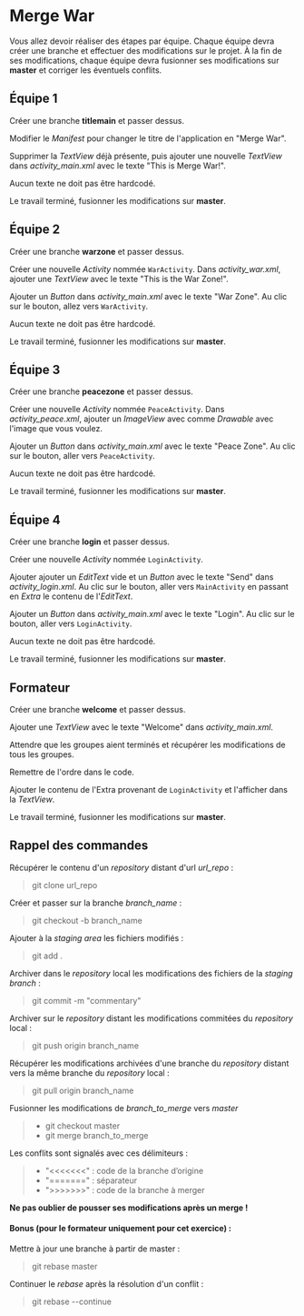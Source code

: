 # Merge War

Vous allez devoir réaliser des étapes par équipe. Chaque équipe devra créer une branche et effectuer des modifications sur le projet. À la fin de ses modifications, chaque équipe devra fusionner ses modifications sur **master** et corriger les éventuels conflits.

## Équipe 1

Créer une branche **titlemain** et passer dessus.

Modifier le *Manifest* pour changer le titre de l'application en "Merge War".

Supprimer la *TextView* déjà présente, puis ajouter une nouvelle *TextView* dans *activity_main.xml* avec le texte "This is Merge War!".

Aucun texte ne doit pas être hardcodé.

Le travail terminé, fusionner les modifications sur **master**.

## Équipe 2

Créer une branche **warzone** et passer dessus.

Créer une nouvelle *Activity* nommée `WarActivity`. Dans *activity_war.xml*, ajouter une *TextView* avec le texte "This is the War Zone!".

Ajouter un *Button* dans *activity_main.xml* avec le texte "War Zone". Au clic sur le bouton, allez vers `WarActivity`.

Aucun texte ne doit pas être hardcodé.

Le travail terminé, fusionner les modifications sur **master**.

## Équipe 3

Créer une branche **peacezone** et passer dessus.

Créer une nouvelle *Activity* nommée `PeaceActivity`. Dans *activity_peace.xml*, ajouter un *ImageView* avec comme *Drawable* avec l'image que vous voulez.

Ajouter un *Button* dans *activity_main.xml* avec le texte "Peace Zone". Au clic sur le bouton, aller vers `PeaceActivity`.

Aucun texte ne doit pas être hardcodé.

Le travail terminé, fusionner les modifications sur **master**.

## Équipe 4

Créer une branche **login** et passer dessus.

Créer une nouvelle *Activity* nommée `LoginActivity`.

Ajouter ajouter un *EditText* vide et un *Button* avec le texte "Send" dans *activity_login.xml*. Au clic sur le bouton, aller vers `MainActivity` en passant en *Extra* le contenu de l'*EditText*.

Ajouter un *Button* dans *activity_main.xml* avec le texte "Login". Au clic sur le bouton, aller vers `LoginActivity`.

Aucun texte ne doit pas être hardcodé.

Le travail terminé, fusionner les modifications sur **master**.

## Formateur

Créer une branche **welcome** et passer dessus.

Ajouter une *TextView* avec le texte "Welcome" dans *activity_main.xml*.

Attendre que les groupes aient terminés et récupérer les modifications de tous les groupes.

Remettre de l'ordre dans le code.

Ajouter le contenu de l'Extra provenant de `LoginActivity` et l'afficher dans la *TextView*.

Le travail terminé, fusionner les modifications sur **master**.

## Rappel des commandes

Récupérer le contenu d'un *repository* distant d'url *url_repo* :
> git clone url_repo

Créer et passer sur la branche *branch_name* :
> git checkout -b branch_name

Ajouter à la *staging area* les fichiers modifiés :
> git add .

Archiver dans le *repository* local les modifications des fichiers de la *staging branch* :
> git commit -m "commentary"

Archiver sur le *repository* distant les modifications commitées du *repository* local :
> git push origin branch_name

Récupérer les modifications archivées d'une branche du *repository* distant vers la même branche du *repository* local :
> git pull origin branch_name

Fusionner les modifications de *branch_to_merge* vers *master*
> * git checkout master
> * git merge branch_to_merge

Les conflits sont signalés avec ces délimiteurs :
> * "<<<<<<<" : code de la branche d’origine
> * "=======" : séparateur
> * ">>>>>>>" : code de la branche à merger

**Ne pas oublier de pousser ses modifications après un merge !**

#### Bonus (pour le formateur uniquement pour cet exercice) :
Mettre à jour une branche à partir de master :
> git rebase master

Continuer le *rebase* après la résolution d'un conflit :
> git rebase --continue